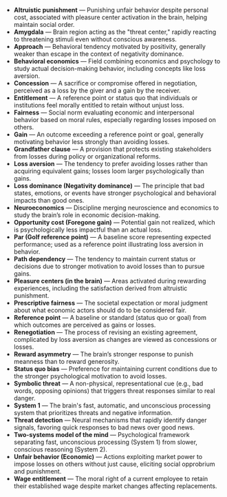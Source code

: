 - **Altruistic punishment** — Punishing unfair behavior despite personal cost, associated with pleasure center activation in the brain, helping maintain social order.  
- **Amygdala** — Brain region acting as the "threat center," rapidly reacting to threatening stimuli even without conscious awareness.  
- **Approach** — Behavioral tendency motivated by positivity, generally weaker than escape in the context of negativity dominance.  
- **Behavioral economics** — Field combining economics and psychology to study actual decision-making behavior, including concepts like loss aversion.  
- **Concession** — A sacrifice or compromise offered in negotiation, perceived as a loss by the giver and a gain by the receiver.  
- **Entitlement** — A reference point or status quo that individuals or institutions feel morally entitled to retain without unjust loss.  
- **Fairness** — Social norm evaluating economic and interpersonal behavior based on moral rules, especially regarding losses imposed on others.  
- **Gain** — An outcome exceeding a reference point or goal, generally motivating behavior less strongly than avoiding losses.  
- **Grandfather clause** — A provision that protects existing stakeholders from losses during policy or organizational reforms.  
- **Loss aversion** — The tendency to prefer avoiding losses rather than acquiring equivalent gains; losses loom larger psychologically than gains.  
- **Loss dominance (Negativity dominance)** — The principle that bad states, emotions, or events have stronger psychological and behavioral impacts than good ones.  
- **Neuroeconomics** — Discipline merging neuroscience and economics to study the brain’s role in economic decision-making.  
- **Opportunity cost (Foregone gain)** — Potential gain not realized, which is psychologically less impactful than an actual loss.  
- **Par (Golf reference point)** — A baseline score representing expected performance; used as a reference point illustrating loss aversion in behavior.  
- **Path dependency** — The tendency to maintain current status or decisions due to stronger motivation to avoid losses than to pursue gains.  
- **Pleasure centers (in the brain)** — Areas activated during rewarding experiences, including the satisfaction derived from altruistic punishment.  
- **Prescriptive fairness** — The societal expectation or moral judgment about what economic actors should do to be considered fair.  
- **Reference point** — A baseline or standard (status quo or goal) from which outcomes are perceived as gains or losses.  
- **Renegotiation** — The process of revising an existing agreement, complicated by loss aversion as changes are viewed as concessions or losses.  
- **Reward asymmetry** — The brain’s stronger response to punish meanness than to reward generosity.  
- **Status quo bias** — Preference for maintaining current conditions due to the stronger psychological motivation to avoid losses.  
- **Symbolic threat** — A non-physical, representational cue (e.g., bad words, opposing opinions) that triggers threat responses similar to real danger.  
- **System 1** — The brain's fast, automatic, and unconscious processing system that prioritizes threats and negative information.  
- **Threat detection** — Neural mechanisms that rapidly identify danger signals, favoring quick responses to bad news over good news.  
- **Two-systems model of the mind** — Psychological framework separating fast, unconscious processing (System 1) from slower, conscious reasoning (System 2).  
- **Unfair behavior (Economic)** — Actions exploiting market power to impose losses on others without just cause, eliciting social opprobrium and punishment.  
- **Wage entitlement** — The moral right of a current employee to retain their established wage despite market changes affecting replacements.
